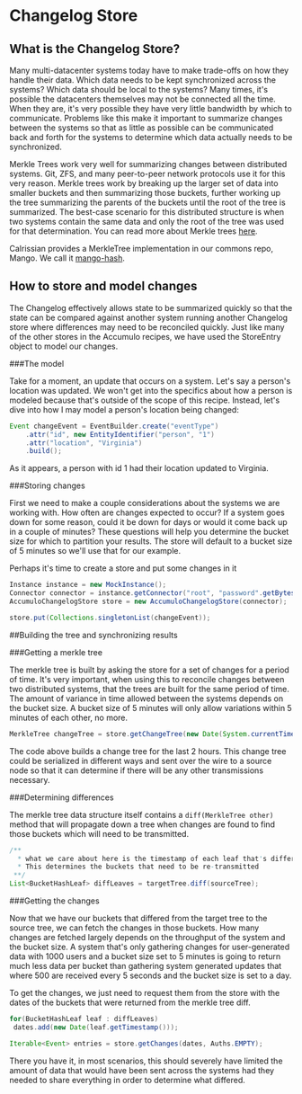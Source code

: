 # Changelog Store

## What is the Changelog Store?

Many multi-datacenter systems today have to make trade-offs on how they handle their data. Which data needs to be kept synchronized across the systems? Which data should be local to the systems? Many times, it's possible the datacenters themselves may not be connected all the time. When they are, it's very possible they have very little bandwidth by which to communicate. Problems like this make it important to summarize changes between the systems so that as little as possible can be communicated back and forth for the systems to determine which data actually needs to be synchronized.

Merkle Trees work very well for summarizing changes between distributed systems. Git, ZFS, and many peer-to-peer network protocols use it for this very reason. Merkle trees work by breaking up the larger set of data into smaller buckets and then summarizing those buckets, further working up the tree summarizing the parents of the buckets until the root of the tree is summarized. The best-case scenario for this distributed structure is when two systems contain the same data and only the root of the tree was used for that determination. You can read more about Merkle trees [here](http://en.wikipedia.org/wiki/Hash_tree). 

Calrissian provides a MerkleTree implementation in our commons repo, Mango. We call it [mango-hash](https://github.com/calrissian/mango/tree/master/mango-core/src/main/java/org/calrissian/mango/hash/tree).

## How to store and model changes

The Changelog effectively allows state to be summarized quickly so that the state can be compared against another system running another Changelog store where differences may need to be reconciled quickly. Just like many of the other stores in the Accumulo recipes, we have used the StoreEntry object to model our changes.

###The model

Take for a moment, an update that occurs on a system. Let's say a person's location was updated. We won't get into the specifics about how a person is modeled because that's outside of the scope of this recipe. Instead, let's dive into how I may model a person's location being changed:

```java
Event changeEvent = EventBuilder.create("eventType")
    .attr("id", new EntityIdentifier("person", "1")
    .attr("location", "Virginia")
    .build();
```

As it appears, a person with id 1 had their location updated to Virginia.

###Storing changes

First we need to make a couple considerations about the systems we are working with. How often are changes expected to occur? If a system goes down for some reason, could it be down for days or would it come back up in a couple of minutes? These questions will help you determine the bucket size for which to partition your results. The store will default to a bucket size of 5 minutes so we'll use that for our example.

Perhaps it's time to create a store and put some changes in it

```java
Instance instance = new MockInstance();
Connector connector = instance.getConnector("root", "password".getBytes());
AccumuloChangelogStore store = new AccumuloChangelogStore(connector);

store.put(Collections.singletonList(changeEvent));
```

##Building the tree and synchronizing results

###Getting a merkle tree

The merkle tree is built by asking the store for a set of changes for a period of time. It's very important, when using this to reconcile changes between two distributed systems, that the trees are built for the same period of time. The amount of variance in time allowed between the systems depends on the bucket size. A bucket size of 5 minutes will only allow variations within 5 minutes of each other, no more. 

```java
MerkleTree changeTree = store.getChangeTree(new Date(System.currentTimeMillis() - (2 * 60 * 60 * 1000)), new Date());
```

The code above builds a change tree for the last 2 hours. This change tree could be serialized in different ways and sent over the wire to a source node so that it can determine if there will be any other transmissions necessary.

###Determining differences

The merkle tree data structure itself contains a ```diff(MerkleTree other)``` method that will propagate down a tree when changes are found to find those buckets which will need to be transmitted.

```java
/** 
  * what we care about here is the timestamp of each leaf that's different. 
  * This determines the buckets that need to be re-transmitted
 **/
List<BucketHashLeaf> diffLeaves = targetTree.diff(sourceTree);  
```

###Getting the changes

Now that we have our buckets that differed from the target tree to the source tree, we can fetch the changes in those buckets. How many changes are fetched largely depends on the throughput of the system and the bucket size. A system that's only gathering changes for user-generated data with 1000 users and a bucket size set to 5 minutes is going to return much less data per bucket than gathering system generated updates that where 500 are received every 5 seconds and the bucket size is set to a day.

To get the changes, we just need to request them from the store with the dates of the buckets that were returned from the merkle tree diff.

```java
for(BucketHashLeaf leaf : diffLeaves)
 dates.add(new Date(leaf.getTimestamp()));

Iterable<Event> entries = store.getChanges(dates, Auths.EMPTY);
```

There you have it, in most scenarios, this should severely have limited the amount of data that would have been sent across the systems had they needed to share everything in order to determine what differed.

